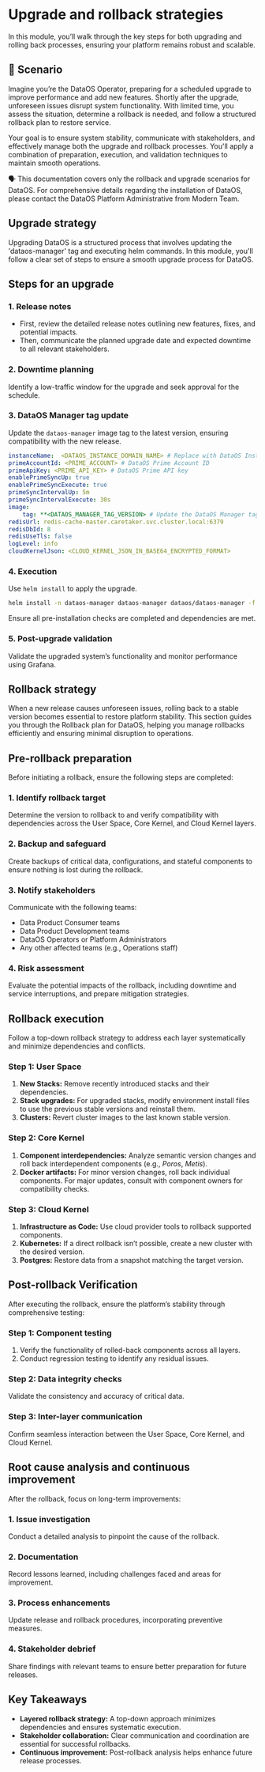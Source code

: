 # Upgrade and rollback strategies

In this module, you’ll walk through the key steps for both upgrading and rolling back processes, ensuring your platform remains robust and scalable.

## 📘 Scenario

Imagine you’re the DataOS Operator, preparing for a scheduled upgrade to improve performance and add new features. Shortly after the upgrade, unforeseen issues disrupt system functionality. With limited time, you assess the situation, determine a rollback is needed, and follow a structured rollback plan to restore service.

Your goal is to ensure system stability, communicate with stakeholders, and effectively manage both the upgrade and rollback processes. You'll apply a combination of preparation, execution, and validation techniques to maintain smooth operations.

<aside class="callout">
🗣  This documentation covers only the rollback and upgrade scenarios for DataOS. For comprehensive details regarding the installation of DataOS, please contact the DataOS Platform Administrative from Modern Team.  
</aside>

## Upgrade strategy

Upgrading DataOS is a structured process that involves updating the 'dataos-manager' tag and executing helm commands. In this module, you'll follow a clear set of steps to ensure a smooth upgrade process for DataOS.

## Steps for an upgrade

### **1. Release notes**

- First, review the detailed release notes outlining new features, fixes, and potential impacts.
- Then, communicate the planned upgrade date and expected downtime to all relevant stakeholders.

### **2. Downtime planning**

Identify a low-traffic window for the upgrade and seek approval for the schedule.

### **3. DataOS Manager tag update**

Update the `dataos-manager` image tag to the latest version, ensuring compatibility with the new release.

```yaml
instanceName:  <DATAOS_INSTANCE_DOMAIN_NAME> # Replace with DataOS Instance Domain Name
primeAccountId: <PRIME_ACCOUNT> # DataOS Prime Account ID
primeApiKey: <PRIME_API_KEY> # DataOS Prime API key
enablePrimeSyncUp: true
enablePrimeSyncExecute: true
primeSyncIntervalUp: 5m
primeSyncIntervalExecute: 30s
image:
    tag: **<DATAOS_MANAGER_TAG_VERSION> # Update the DataOS Manager tag version to the latest one**
redisUrl: redis-cache-master.caretaker.svc.cluster.local:6379
redisDbId: 8
redisUseTls: false
logLevel: info
cloudKernelJson: <CLOUD_KERNEL_JSON_IN_BASE64_ENCRYPTED_FORMAT>
```

### **4. Execution**

Use `helm install` to apply the upgrade.

```bash
helm install -n dataos-manager dataos-manager dataos/dataos-manager -f <path to dataos-manager values file>
```

Ensure all pre-installation checks are completed and dependencies are met.

### **5. Post-upgrade validation**

Validate the upgraded system’s functionality and monitor performance using Grafana.

## Rollback strategy

When a new release causes unforeseen issues, rolling back to a stable version becomes essential to restore platform stability. This section guides you through the Rollback plan for DataOS, helping you manage rollbacks efficiently and ensuring minimal disruption to operations.

## Pre-rollback preparation

Before initiating a rollback, ensure the following steps are completed:

### **1. Identify rollback target**

Determine the version to rollback to and verify compatibility with dependencies across the User Space, Core Kernel, and Cloud Kernel layers.

### **2. Backup and safeguard**

Create backups of critical data, configurations, and stateful components to ensure nothing is lost during the rollback.

### **3. Notify stakeholders**

Communicate with the following teams:

- Data Product Consumer teams
- Data Product Development teams
- DataOS Operators or Platform Administrators
- Any other affected teams (e.g., Operations staff)

### **4. Risk assessment**

Evaluate the potential impacts of the rollback, including downtime and service interruptions, and prepare mitigation strategies.


## Rollback execution

Follow a top-down rollback strategy to address each layer systematically and minimize dependencies and conflicts.

### **Step 1: User Space**

1. **New Stacks:** Remove recently introduced stacks and their dependencies.
2. **Stack upgrades:** For upgraded stacks, modify environment install files to use the previous stable versions and reinstall them.
3. **Clusters:** Revert cluster images to the last known stable version.

### **Step 2: Core Kernel**

1. **Component interdependencies:** Analyze semantic version changes and roll back interdependent components (e.g., *Poros*, *Metis*).
2. **Docker artifacts:** For minor version changes, roll back individual components. For major updates, consult with component owners for compatibility checks.

### **Step 3: Cloud Kernel**

1. **Infrastructure as Code:** Use cloud provider tools to rollback supported components.
2. **Kubernetes:** If a direct rollback isn’t possible, create a new cluster with the desired version.
3. **Postgres:** Restore data from a snapshot matching the target version.

## Post-rollback Verification

After executing the rollback, ensure the platform’s stability through comprehensive testing:

### **Step 1: Component testing**

1. Verify the functionality of rolled-back components across all layers.
2. Conduct regression testing to identify any residual issues.

### **Step 2: Data integrity checks**

Validate the consistency and accuracy of critical data.

### **Step 3: Inter-layer communication**

Confirm seamless interaction between the User Space, Core Kernel, and Cloud Kernel.


## Root cause analysis and continuous improvement

After the rollback, focus on long-term improvements:

### **1. Issue investigation**

Conduct a detailed analysis to pinpoint the cause of the rollback.

### **2. Documentation**

Record lessons learned, including challenges faced and areas for improvement.

### **3. Process enhancements**

Update release and rollback procedures, incorporating preventive measures.

### **4. Stakeholder debrief**

Share findings with relevant teams to ensure better preparation for future releases.

## Key Takeaways

- **Layered rollback strategy:** A top-down approach minimizes dependencies and ensures systematic execution.
- **Stakeholder collaboration:** Clear communication and coordination are essential for successful rollbacks.
- **Continuous improvement:** Post-rollback analysis helps enhance future release processes.
